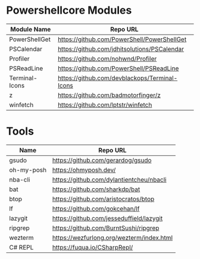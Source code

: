 # Powershellcore Modules

| Module Name    | Repo URL                                      |
| --             | --                                            |
| PowerShellGet  | https://github.com/PowerShell/PowerShellGet   |
| PSCalendar     | https://github.com/jdhitsolutions/PSCalendar  |
| Profiler       | https://github.com/nohwnd/Profiler            |
| PSReadLine     | https://github.com/PowerShell/PSReadLine      |
| Terminal-Icons | https://github.com/devblackops/Terminal-Icons |
| z              | https://github.com/badmotorfinger/z           |
| winfetch       | https://github.com/lptstr/winfetch            |


# Tools

| Name       | Repo URL                                  |
| --         | --                                        |
| gsudo      | https://github.com/gerardog/gsudo         |
| oh-my-posh | https://ohmyposh.dev/                     |
| nba-cli    | https://github.com/dylantientcheu/nbacli  |
| bat        | https://github.com/sharkdp/bat            |
| btop       | https://github.com/aristocratos/btop      |
| lf         | https://github.com/gokcehan/lf            |
| lazygit    | https://github.com/jesseduffield/lazygit  |
| ripgrep    | https://github.com/BurntSushi/ripgrep     |
| wezterm    | https://wezfurlong.org/wezterm/index.html |
| C# REPL    | https://fuqua.io/CSharpRepl/              |
